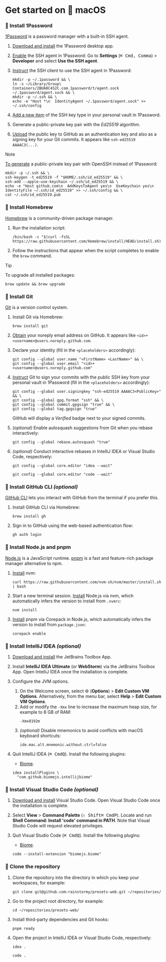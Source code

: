 # Get started on 🍏 macOS

### 🍏 Install 1Password
[1Password](https://developer.1password.com/docs/ssh/manage-keys) is a password manager with a built-in SSH agent.

1. [Download and install](https://1password.com/downloads/mac) the 1Password desktop app.

2. [Enable](https://developer.1password.com/docs/ssh/get-started/#step-3-turn-on-the-1password-ssh-agent) the SSH agent in 1Password:
   Go to **Settings** (<kbd>⌘ Cmd</kbd><kbd>, Comma</kbd>) > **Developer** and select **Use the SSH agent**.

3. [Instruct](https://developer.1password.com/docs/ssh/get-started/#step-4-configure-your-ssh-or-git-client) the SSH client to use the SSH agent in 1Password:
   ```shell
   mkdir -p ~/.1password && \
   ln -s ~/Library/Group\ Containers/2BUA8C4S2C.com.1password/t/agent.sock ~/.1password/agent.sock && \
   mkdir -p ~/.ssh && \
   echo -e "Host *\n  IdentityAgent ~/.1password/agent.sock" >> ~/.ssh/config
   ```

4. [Add a new item](https://developer.1password.com/docs/ssh/get-started#step-1-generate-an-ssh-key) of the SSH key type in your personal vault in 1Password.

5. Generate a public-private key pair with the _Ed25519_ algorithm.

6. [Upload](https://github.com/settings/ssh/new) the public key to GitHub as an authentication key and also as a signing key for your Git commits.
   It appears like `ssh-ed25519 AAAAC3(...)`.

> [!NOTE]  
> [To generate](https://docs.github.com/en/authentication/connecting-to-github-with-ssh/generating-a-new-ssh-key-and-adding-it-to-the-ssh-agent) a public-private key pair with OpenSSH instead of 1Password:
> ```shell
> mkdir -p ~/.ssh && \
> ssh-keygen -t ed25519 -f "$HOME/.ssh/id_ed25519" && \
> ssh-add --apple-use-keychain ~/.ssh/id_ed25519 && \
> echo -e "Host github.com\n  AddKeysToAgent yes\n  UseKeychain yes\n  IdentityFile ~/.ssh/id_ed25519" >> ~/.ssh/config && \
> cat ~/.ssh/id_ed25519.pub
> ```

### 🍏 Install Homebrew
[Homebrew](https://brew.sh) is a community-driven package manager.

1. Run the installation script:
   ```shell
   /bin/bash -c "$(curl -fsSL https://raw.githubusercontent.com/Homebrew/install/HEAD/install.sh)"
   ```

2. Follow the instructions that appear when the script completes to enable the `brew` command.

> [!TIP]  
> To upgrade all installed packages:
> ```shell
> brew update && brew upgrade
> ```

### 🍏 Install Git
[Git](https://git-scm.com) is a version control system.

1. Install Git via Homebrew:
   ```shell
   brew install git
   ```

2. [Obtain](https://github.com/settings/emails) your noreply email address on GitHub.
   It appears like `<id>+<username>@users.noreply.github.com`.

3. Declare your identity (fill in the `<placeholders>` accordingly):
   ```shell
   git config --global user.name "<FirstName> <LastName>" && \
   git config --global user.email "<id>+<username>@users.noreply.github.com"
   ```

4. [Instruct](https://docs.github.com/en/authentication/managing-commit-signature-verification/about-commit-signature-verification) Git to sign your commits with the public SSH key from your personal vault in 1Password (fill in the `<placeholders>` accordingly):
   ```shell
   git config --global user.signingkey "ssh-ed25519 AAAAC3<PublicKey>" && \
   git config --global gpg.format "ssh" && \
   git config --global commit.gpgsign "true" && \
   git config --global tag.gpgsign "true"
   ```
   GitHub will display a _Verified_ badge next to your signed commits.

5. _(optional)_ Enable autosquash suggestions from Git when you rebase interactively:
   ```shell
   git config --global rebase.autosquash "true"
   ```

6. _(optional)_ Conduct interactive rebases in IntelliJ IDEA or Visual Studio Code, respectively:
   ```shell
   git config --global core.editor "idea --wait"
   ```
   ```shell
   git config --global core.editor "code --wait"
   ```

### 🍏 Install GitHub CLI _(optional)_
[GitHub CLI](https://cli.github.com) lets you interact with GitHub from the terminal if you prefer this.

1. Install GitHub CLI via Homebrew:
   ```shell
   brew install gh
   ```

2. Sign in to GitHub using the web-based authentication flow:
   ```shell
   gh auth login
   ```

### 🍏 Install Node.js and pnpm
[Node.js](https://nodejs.org) is a JavaScript runtime.
[pnpm](https://pnpm.io) is a fast and feature-rich package manager alternative to npm.

1. [Install](https://github.com/nvm-sh/nvm) nvm:
   ```shell
   curl https://raw.githubusercontent.com/nvm-sh/nvm/master/install.sh | bash
   ```

2. Start a new terminal session.
   [Install](https://github.com/nvm-sh/nvm?tab=readme-ov-file#nvmrc) Node.js via nvm, which automatically infers the version to install from `.nvmrc`:
   ```shell
   nvm install
   ```

3. [Install](https://pnpm.io/installation#using-corepack) pnpm via Corepack in Node.js, which automatically infers the version to install from `package.json`:
   ```shell
   corepack enable
   ```

### 🍏 Install IntelliJ IDEA _(optional)_
1. [Download and install](https://www.jetbrains.com/toolbox-app) the JetBrains Toolbox App.

2. Install **IntelliJ IDEA Ultimate** (or **WebStorm**) via the JetBrains Toolbox App.
   Open IntelliJ IDEA once the installation is complete.

3. Configure the JVM options.
    1. On the Welcome screen, select ⚙️ (**Options**) > **Edit Custom VM Options**.
       Alternatively, from the menu bar, select **Help** > **Edit Custom VM Options**.
    2. Add or modify the `-Xmx` line to increase the maximum heap size, for example to 8 GB of RAM:
       ```
       -Xmx8192m
       ```
    3. _(optional)_ Disable mnemonics to avoid conflicts with macOS keyboard shortcuts:
       ```
       ide.mac.alt.mnemonic.without.ctrl=false
       ```

4. Quit IntelliJ IDEA (<kbd>⌘ Cmd</kbd><kbd>Q</kbd>).
   Install the following plugins:
    - [Biome](https://plugins.jetbrains.com/plugin/22761-biome).
   ```shell
   idea installPlugins \
     "com.github.biomejs.intellijbiome"
   ```

### 🍏 Install Visual Studio Code _(optional)_
1. [Download and install](https://code.visualstudio.com) Visual Studio Code.
   Open Visual Studio Code once the installation is complete.

2. Select **View** > **Command Palette** (<kbd>⇧ Shift</kbd><kbd>⌘ Cmd</kbd><kbd>P</kbd>).
   Locate and run **Shell Command: Install 'code' command in PATH**.
   Note that Visual Studio Code will request elevated privileges.

3. Quit Visual Studio Code (<kbd>⌘ Cmd</kbd><kbd>Q</kbd>).
   Install the following plugins:
    - [Biome](https://marketplace.visualstudio.com/items?itemName=biomejs.biome).
   ```shell
   code --install-extension "biomejs.biome"
   ```

### 🍏 Clone the repository
1. Clone the repository into the directory in which you keep your workspaces, for example:
   ```shell
   git clone git@github.com:rainstormy/presets-web.git ~/repositories/
   ```

2. Go to the project root directory, for example:
   ```shell
   cd ~/repositories/presets-web/
   ```

3. Install third-party dependencies and Git hooks:
   ```shell
   pnpm ready
   ```

4. Open the project in IntelliJ IDEA or Visual Studio Code, respectively:
   ```shell
   idea .
   ```
   ```shell
   code .
   ```
